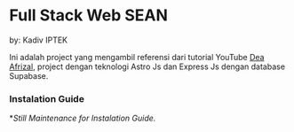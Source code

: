 # Full Stack Web SEAN
by: Kadiv IPTEK

Ini adalah project yang mengambil referensi dari tutorial YouTube [Dea Afrizal](https://www.youtube.com/@deaafrizal), project dengan teknologi Astro Js dan Express Js dengan database Supabase.

### Instalation Guide
**Still Maintenance for Instalation Guide.*
